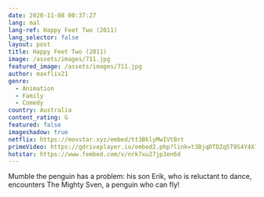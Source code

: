 ```yaml
---
date: 2020-11-08 00:37:27
lang: mal
lang-ref: Happy Feet Two (2011)
lang_selector: false
layout: post
title: Happy Feet Two (2011)
image: /assets/images/711.jpg
featured_image: /assets/images/711.jpg
author: maxflix21
genre:
  - Animation
  - Family
  - Comedy
country: Australia
content_rating: G
featured: false
imageshadow: true
netflix: https://movstar.xyz/embed/tt3BklyMwIVtBrt
primeVideo: https://gdriveplayer.io/embed2.php?link=t3BjqDTDZq5T9S4Y4X13fwtC2GR2JS3kHaObHylN1XN%252F5xamzxc47bqIZZKTDrOULuAEBf%252B%252BAIgo%252BcH4tjFEvs2nKlJw1YT6cUhQklDfgpcY%252BA8UMt8kn22zF9rS475syL%252BQ2Ztm%252BGzJJ3%252FbhV2FbnJO%252Fj0W5dIS4gLlsjopOb8fx2hV18Hvgt%252BE5my81tq%252Bw%253D
hotstar: https://www.fembed.com/v/nrk7xu27jp3en6d
---
```

 Mumble the penguin has a problem: his son Erik, who is reluctant to dance, encounters The Mighty Sven, a penguin who can fly!